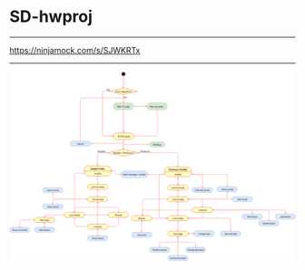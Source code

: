 # SD-hwproj
-----------------------------------
https://ninjamock.com/s/SJWKRTx

-------------------------------------
![DIAGRAM](./diagram.png)
